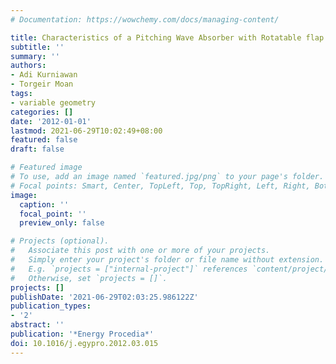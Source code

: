 ```yaml
---
# Documentation: https://wowchemy.com/docs/managing-content/

title: Characteristics of a Pitching Wave Absorber with Rotatable flap
subtitle: ''
summary: ''
authors:
- Adi Kurniawan
- Torgeir Moan
tags: 
- variable geometry
categories: []
date: '2012-01-01'
lastmod: 2021-06-29T10:02:49+08:00
featured: false
draft: false

# Featured image
# To use, add an image named `featured.jpg/png` to your page's folder.
# Focal points: Smart, Center, TopLeft, Top, TopRight, Left, Right, BottomLeft, Bottom, BottomRight.
image:
  caption: ''
  focal_point: ''
  preview_only: false

# Projects (optional).
#   Associate this post with one or more of your projects.
#   Simply enter your project's folder or file name without extension.
#   E.g. `projects = ["internal-project"]` references `content/project/deep-learning/index.md`.
#   Otherwise, set `projects = []`.
projects: []
publishDate: '2021-06-29T02:03:25.986122Z'
publication_types:
- '2'
abstract: ''
publication: '*Energy Procedia*'
doi: 10.1016/j.egypro.2012.03.015
---
```

